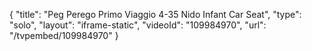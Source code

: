 {
    "title": "Peg Perego Primo Viaggio 4-35 Nido Infant Car Seat",
    "type": "solo",
    "layout": "iframe-static",
    "videoId": "109984970",
    "url": "\/tvpembed\/109984970"
}